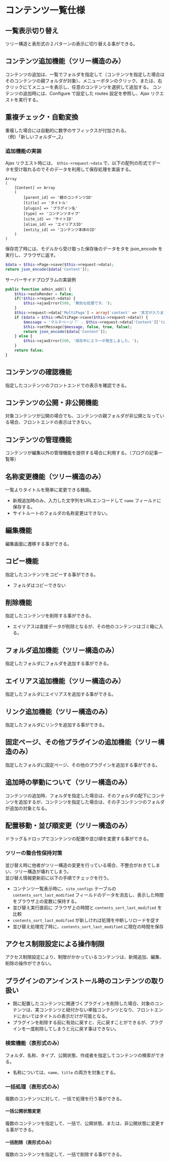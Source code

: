 # コンテンツ一覧仕様

## 一覧表示切り替え
ツリー構造と表形式の２パターンの表示に切り替える事ができる。

## コンテンツ追加機能（ツリー構造のみ）
コンテンツの追加は、一覧でフォルダを指定して（コンテンツを指定した場合はそのコンテンツの親フォルダが対象）、メニューボタンのクリック、または、右クリックにてメニューを表示し、任意のコンテンツを選択して追加する。
コンテンツの追加時には、Configure で設定した routes 設定を参照し、Ajax リクエストを実行する。

## 重複チェック・自動変換

重複した場合には自動的に数字のサフィックスが付加される。  
（例）「新しいフォルダー_2」

### 追加機能の実装
Ajax リクエスト時には、 `$this->request->data` で、以下の配列の形式でデータを受け取れるのでそのデータを利用して保存処理を実装する。

	Array
	(
		[Content] => Array
		(
			[parent_id] => '親のコンテンツID'
			[title] => 'タイトル'
			[plugin] => 'プラグイン名'
			[type] => 'コンテンツタイプ'
			[site_id] => 'サイトID'
			[alias_id] => 'エイリアスID'
			[entity_id] => 'コンテンツ本体のID'
		)
	)

保存完了時には、モデルから受け取った保存後のデータをタを json_encode を実行し、ブラウザに返す。

```php
$data = $this->Page->save($this->request->data);
return json_encode($data['Content']);
```

サーバーサイドプログラムの実装例

```php
public function admin_add() {
	$this->autoRender = false;
	if(!$this->request->data) {
		$this->ajaxError(500, '無効な処理です。');
	}
	$this->request->data['MultiPage'] = array('content' => '本文が入ります。本文が入ります。本文が入ります。');
	if ($data = $this->MultiPage->save($this->request->data)) {
		$message = 'マルチページ「' . $this->request->data['Content']['title'] . '」を追加しました。';
		$this->setMessage($message, false, true, false);
		return json_encode($data['Content']);
	} else {
		$this->ajaxError(500, '保存中にエラーが発生しました。');
	}
	return false;
}
```

## コンテンツの確認機能
指定したコンテンツのフロントエンドでの表示を確認できる。

## コンテンツの公開・非公開機能
対象コンテンツが公開の場合でも、コンテンツの親フォルダが非公開となっている場合、フロントエンドの表示はできない。

## コンテンツの管理機能
コンテンツが編集以外の管理機能を提供する場合に利用する。（ブログの記事一覧等）

## 名称変更機能（ツリー構造のみ）
一覧よりタイトルを簡単に変更できる機能。  
- 新規追加時のみ、入力した文字列をURLエンコードして `name` フィールドに保存する。  
- サイトルートのフォルダの名称変更はできない。

## 編集機能
編集画面に遷移する事ができる。

## コピー機能
指定したコンテンツをコピーする事ができる。
- フォルダはコピーできない

## 削除機能
指定したコンテンツを削除する事ができる。
- エイリアスは直接データが削除となるが、その他のコンテンツはゴミ箱に入る。

## フォルダ追加機能（ツリー構造のみ）
指定したフォルダにフォルダを追加する事ができる。

## エイリアス追加機能（ツリー構造のみ）
指定したフォルダにエイリアスを追加する事ができる。

## リンク追加機能（ツリー構造のみ）
指定したフォルダにリンクを追加する事ができる。

## 固定ページ、その他プラグインの追加機能（ツリー構造のみ）
指定したフォルダに固定ページ、その他のプラグインを追加する事ができる。

## 追加時の挙動について（ツリー構造のみ）
コンテンツの追加時、フォルダを指定した場合は、そのフォルダの配下にコンテンツを追加するが、コンテンツを指定した場合は、その子コンテンツのフォルダが追加の対象となる。

## 配置移動・並び順変更（ツリー構造のみ）
ドラッグ＆ドロップでコンテンツの配置や並び順を変更する事ができる。

### ツリーの整合性保持対策
並び替え時に他者がツリー構造の変更を行っている場合、不整合がおきてしまい、ツリー構造が壊れてしまう。  
並び替え情報更新前に以下の手順でチェックを行う。
- コンテンツ一覧表示時に、`site_configs` テーブルの `contents_sort_last_modified` フィールドのデータを消去し、表示した時間をブラウザ上の変数に保持する。
- 並び替え実行直前に ブラウザ上の時間と `contents_sort_last_modified` を比較
- `contents_sort_last_modified` が新しければ処理を中断しリロードを促す
- 並び替え処理完了時に、`contents_sort_last_modified` に現在の時間を保存

## アクセス制限設定による操作制限
アクセス制限設定により、制限がかかっているコンテンツは、新規追加、編集、削除の操作ができない。

## プラグインのアンインストール時のコンテンツの取り扱い
- 既に配置したコンテンツに関連づくプラグインを削除した場合、対象のコンテンツは、実コンテンツと紐付かない単独コンテンツとなり、フロントエンドにおいてはタイトルの表示だけが可能となる。
- プラグインを削除する前に有効に戻すと、元に戻すことができるが、プラグインを一度削除してしまうと元に戻す事はできない。
 
### 検索機能（表形式のみ）
フォルダ、名称、タイプ、公開状態、作成者を指定してコンテンツの検索ができる。
- 名称については、`name`、`title` の両方を対象とする。

### 一括処理（表形式のみ）
複数のコンテンツに対して、一括で処理を行う事ができる。

#### 一括公開状態変更
複数のコンテンツを指定して、一括で、公開状態、または、非公開状態に変更する事ができる。

#### 一括削除（表形式のみ）
複数のコンテンツを指定して、一括で削除する事ができる。